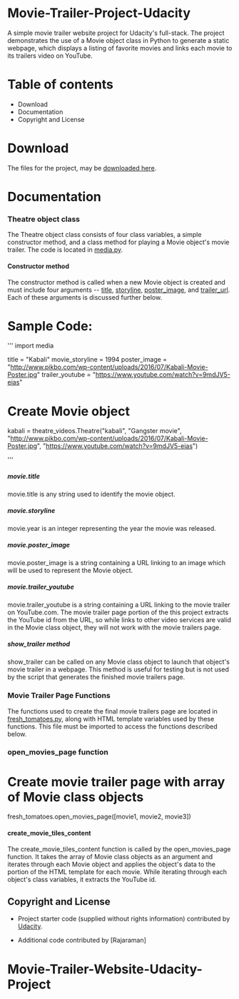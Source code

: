 # Movie-Trailer-Project-Udacity 

A simple movie trailer website project for Udacity's full-stack. The project demonstrates the use of a Movie object class in Python to generate a static webpage, which displays a listing of favorite movies and links each movie to its trailers video on YouTube.

# Table of contents

- Download
- Documentation
- Copyright and License

# Download

The files for the project, may be [downloaded here](https://github.com/Rtech2014/Movie-Trailer-Website.git).

# Documentation

### Theatre object class

The Theatre object class consists of four class variables, a simple constructor method, and a class method for playing a Movie object's movie trailer. The code is located in [media.py](https://github.com/Rtech2014/Movie-Trailer-Website-Udacity-Project/blob/master/entertainment_center.py). 

#### Constructor method

The constructor method is called when a new Movie object is created and must include four arguments -- [title](#movietitle), [storyline](#moviestoryline), [poster_image](#movieposter_url), and [trailer_url](#youtubetrailer_url). Each of these arguments is discussed further below.

# Sample Code:
'''
import media

title = "Kabali"
movie_storyline = 1994
poster_image = "http://www.pikbo.com/wp-content/uploads/2016/07/Kabali-Movie-Poster.jpg"
trailer_youtube = "https://www.youtube.com/watch?v=9mdJV5-eias"

# Create Movie object
kabali = theatre_videos.Theatre("kabali",
                        "Gangster movie",
                        "http://www.pikbo.com/wp-content/uploads/2016/07/Kabali-Movie-Poster.jpg",
                        "https://www.youtube.com/watch?v=9mdJV5-eias")

'''
##### movie.title

movie.title is any string used to identify the movie object.

##### movie.storyline

movie.year is an integer representing the year the movie was released.  

##### movie.poster_image

movie.poster_image is a string containing a URL linking to an image which will be used to represent the Movie object.

##### movie.trailer_youtube

movie.trailer_youtube is a string containing a URL linking to the movie trailer on YouTube.com. The movie trailer page portion of the this project extracts the YouTube id from the URL, so while links to other video services are valid in the Movie class object, they will not work with the movie trailers page. 

##### show_trailer method

show_trailer can be called on any Movie class object to launch that object's movie trailer in a webpage. This method is useful for testing but is not used by the script that generates the finished movie trailers page.

### Movie Trailer Page Functions 

The functions used to create the final movie trailers page are located in [fresh_tomatoes.py](https://github.com/Rtech2014/Movie-Trailer-Website/blob/master/theatre_videos.py), along with HTML template variables used by these functions. This file must be imported to access the functions described below.

### open_movies_page function

# Create movie trailer page with array of Movie class objects

fresh_tomatoes.open_movies_page([movie1, movie2, movie3])

#### create_movie_tiles_content

The create_movie_tiles_content function is called by the open_movies_page function. It takes the array of Movie class objects as an argument and iterates through each Movie object and applies the object's data to the portion of the HTML template for each movie. While iterating through each object's class variables, it extracts the YouTube id.

## Copyright and License

- Project starter code (supplied without rights information) contributed by [Udacity](http://www.udacity.com).

- Additional code contributed by [Rajaraman]


# Movie-Trailer-Website-Udacity-Project
